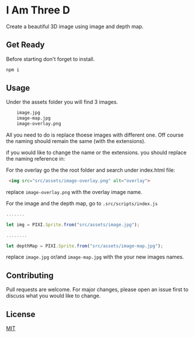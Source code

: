 # I Am Three D

Create a beautiful 3D image using image and depth map.

## Get Ready

Before starting don't forget to install.

```bash
npm i
```

## Usage

Under the assets folder you will find 3 images.

```txt
    image.jpg
    image-map.jpg
    image-overlay.png

```

All you need to do is replace thoese images with different one.
Off course the naming should remain the same (with the extensions).

if you would like to change the name or the extensions.
you should replace the naming reference in:

For the overlay go the the root folder and search under index.html file:


```html
 <img src="src/assets/image-overlay.png" alt="overlay">
```
replace `image-overlay.png` with the overlay image name.


For the image and the depth map, go to `.src/scripts/index.js`

```js
.......

let img = PIXI.Sprite.from("src/assets/image.jpg");

........

let depthMap = PIXI.Sprite.from("src/assets/image-map.jpg");
```
replace `image.jpg` or/and `image-map.jpg` with the your new images names.


## Contributing
Pull requests are welcome. For major changes, please open an issue first to discuss what you would like to change.

## License
[MIT](https://choosealicense.com/licenses/mit/)